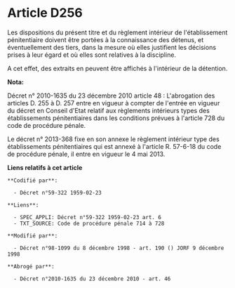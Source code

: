 # Article D256

Les dispositions du présent titre et du règlement intérieur de l'établissement pénitentiaire doivent être portées à la
connaissance des détenus, et éventuellement des tiers, dans la mesure où elles justifient les décisions prises à leur égard
et où elles sont relatives à la discipline. 

A cet effet, des extraits en peuvent être affichés à l'intérieur de la détention.

**Nota:**

Décret n° 2010-1635 du 23 décembre 2010 article 48 : L'abrogation des articles D. 255 à D. 257 entre en vigueur à compter de
l'entrée en vigueur du décret en Conseil d'Etat relatif aux règlements intérieurs types des établissements pénitentiaires
dans les conditions prévues à l'article 728 du code de procédure pénale.

Le décret n° 2013-368 fixe en son annexe le règlement intérieur type des établissements pénitentiaires qui est annexé à
l'article R. 57-6-18 du code de procédure pénale, il entre en vigueur le 4 mai 2013.

**Liens relatifs à cet article**

	**Codifié par**:

	  - Décret n°59-322 1959-02-23

	**Liens**:

	  - SPEC_APPLI: Décret n°59-322 1959-02-23 art. 6
	  - TXT_SOURCE: Code de procédure pénale 714 à 728

	**Modifié par**:

	  - Décret n°98-1099 du 8 décembre 1998 - art. 190 () JORF 9 décembre 1998

	**Abrogé par**:

	  - Décret n°2010-1635 du 23 décembre 2010 - art. 46
